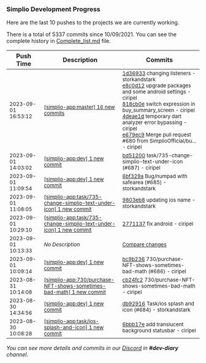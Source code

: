 
### Simplio Development Progress

Here are the last 10 pushes to the projects we are currently working.

There is a total of 5337 commits since 10/09/2021. You can see the complete history in
 [Complete_list.md](Complete_list.md) file.

| Push Time | Description | Commits |
| --- | --- | --- |
| <sub>2023-09-01 16:53:12</sub> | <sub>[[simplio-app:master] 16 new commits](https://github.com/SimplioOfficial/simplio-app/compare/b2df00a124b0...4cada2c86d76)</sub> | <sub>[1d36933](https://github.com/SimplioOfficial/simplio-app/commit/1d369332768349a028b826600ac73de7c7727180) changing listeners - storkandstark<br>[e8c0d12](https://github.com/SimplioOfficial/simplio-app/commit/e8c0d122d8d5f0f69ad7b047dc5eeca8dd196fce) upgrade packages and some android settings - ciripel<br>[818cb0e](https://github.com/SimplioOfficial/simplio-app/commit/818cb0ef115ad324e159fe65b3896152acb128b9) switch expression in buy_summary_screen - ciripel<br>[4deae1d](https://github.com/SimplioOfficial/simplio-app/commit/4deae1d9ae3fd675d05e6a2b07c9782a83ea53dd) temporary dart analyzer error bypassing - ciripel<br>[e679ec9](https://github.com/SimplioOfficial/simplio-app/commit/e679ec964b95eff5b0642e831f92e7fac217c00f) Merge pull request #680 from SimplioOfficial/bu... - ciripel</sub> |
| <sub>2023-09-01 14:03:02</sub> | <sub>[[simplio-app:dev] 1 new commit](https://github.com/SimplioOfficial/simplio-app/commit/bd5120031dc74d61ef3f5b36bce6031e62f2b4ab)</sub> | <sub>[bd51200](https://github.com/SimplioOfficial/simplio-app/commit/bd5120031dc74d61ef3f5b36bce6031e62f2b4ab) task/735-change-simplio-text-under-icon (#687) - ciripel</sub> |
| <sub>2023-09-01 11:09:54</sub> | <sub>[[simplio-app:dev] 1 new commit](https://github.com/SimplioOfficial/simplio-app/commit/6bf329a81d6b135b816b8ef674004f44eaff5b1a)</sub> | <sub>[6bf329a](https://github.com/SimplioOfficial/simplio-app/commit/6bf329a81d6b135b816b8ef674004f44eaff5b1a) Bug/numpad with safearea (#685) - storkandstark</sub> |
| <sub>2023-09-01 11:08:05</sub> | <sub>[[simplio-app:task/735-change-simplio-text-under-icon] 1 new commit](https://github.com/SimplioOfficial/simplio-app/commit/9803eb88d775106475dbd4afe1c3b0572ef020e4)</sub> | <sub>[9803eb8](https://github.com/SimplioOfficial/simplio-app/commit/9803eb88d775106475dbd4afe1c3b0572ef020e4) updating ios name - storkandstark</sub> |
| <sub>2023-09-01 10:29:10</sub> | <sub>[[simplio-app:task/735-change-simplio-text-under-icon] 1 new commit](https://github.com/SimplioOfficial/simplio-app/commit/277113734e3a55cdc74626c0dc1075bada21ea41)</sub> | <sub>[2771137](https://github.com/SimplioOfficial/simplio-app/commit/277113734e3a55cdc74626c0dc1075bada21ea41) fix android - ciripel</sub> |
| <sub>2023-09-01 10:13:33</sub> | <sub>_No Description_</sub> | <sub>[Compare changes](https://github.com/SimplioOfficial/simplio-app/compare/e045604dbdcc...7af6b93431c9)</sub> |
| <sub>2023-09-01 10:09:14</sub> | <sub>[[simplio-app:dev] 1 new commit](https://github.com/SimplioOfficial/simplio-app/commit/bc9b23632cf462fdee256c10fc31de18c8beae66)</sub> | <sub>[bc9b236](https://github.com/SimplioOfficial/simplio-app/commit/bc9b23632cf462fdee256c10fc31de18c8beae66) 730/purchase-NFT-shows-sometimes-bad-math (#686) - ciripel</sub> |
| <sub>2023-08-31 10:14:08</sub> | <sub>[[simplio-app:730/purchase-NFT-shows-sometimes-bad-math] 1 new commit](https://github.com/SimplioOfficial/simplio-app/commit/cb24fc2983317896ad2e5ed4b53ad7c5d9564fd8)</sub> | <sub>[cb24fc2](https://github.com/SimplioOfficial/simplio-app/commit/cb24fc2983317896ad2e5ed4b53ad7c5d9564fd8) 730/purchase-NFT-shows-sometimes-bad-math - ciripel</sub> |
| <sub>2023-08-30 14:34:56</sub> | <sub>[[simplio-app:dev] 1 new commit](https://github.com/SimplioOfficial/simplio-app/commit/db92916fba340c438660a97f7c1bbeeaeb15236b)</sub> | <sub>[db92916](https://github.com/SimplioOfficial/simplio-app/commit/db92916fba340c438660a97f7c1bbeeaeb15236b) Task/ios splash and icon (#684) - storkandstark</sub> |
| <sub>2023-08-30 10:08:28</sub> | <sub>[[simplio-app:task/ios-splash-and-icon] 1 new commit](https://github.com/SimplioOfficial/simplio-app/commit/6bbb17e48892f9a0e5cd020317e7eee6f893d174)</sub> | <sub>[6bbb17e](https://github.com/SimplioOfficial/simplio-app/commit/6bbb17e48892f9a0e5cd020317e7eee6f893d174) add translucent background statusbar - ciripel</sub> |

_You can see more details and commits in our [Discord](https://discord.gg/aKhjuwZmdP) in **#dev-diary** channel._
